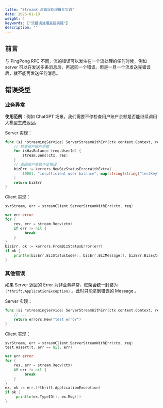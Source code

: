 ```yaml
---
title: "StreamX 流错误处理最佳实践"
date: 2025-01-10
weight: 4
keywords: ["流错误处理最佳实践"]
description: ""
---
```


## 前言

与 PingPong RPC 不同，流的错误可以发生在一个流处理的任何时候，例如 server 可以在发送多条消息后，再返回一个错误。但是一旦一个流发送完错误后，就不能再发送任何消息。

## 错误类型

### 业务异常

**使用范例**：例如 ChatGPT 场景，我们需要不停检查用户账户余额是否能继续调用大模型生成返回。

Server 实现：

```go
func (si *streamingService) ServerStreamWithErr(ctx context.Context, req *Request, stream streamx.ServerStreamingServer[Response]) error {
    // 检查用户账户余额
    for isHasBalance (req.UserId) {
        stream.Send(ctx, res)
    }
    // 返回用户余额不足错误
    bizErr := kerrors.NewBizStatusErrorWithExtra(
        10001, "insufficient user balance", map[string]string{"testKey": "testVal"}，
    )
    return bizErr
}
```

Client 实现：

```go
svrStream, err = streamClient.ServerStreamWithErr(ctx, req)

var err error
for {
    res, err = stream.Recv(ctx)
    if err != nil {
         break
    }
}
bizErr, ok := kerrors.FromBizStatusError(err)
if ok {
    println(bizErr.BizStatusCode(), bizErr.BizMessage(), bizErr.BizExtra())
}
```

### 其他错误

如果 Server 返回的 Error 为非业务异常，框架会统一封装为 `(*thrift.ApplicationException)` 。此时只能拿到错误的 Message 。

Server 实现：

```go
func (si *streamingService) ServerStreamWithErr(ctx context.Context, req *Request, stream streamx.ServerStreamingServer[Response]) error {
    // ...
    return errors.New("test error")
}
```

Client 实现：

```go
svrStream, err = streamClient.ServerStreamWithErr(ctx, req)
test.Assert(t, err == nil, err)

var err error
for {
    res, err = stream.Recv(ctx)
    if err != nil {
         break
    }
}
ex, ok := err.(*thrift.ApplicationException)
if ok {
     println(ex.TypeID(), ex.Msg())
}
```

